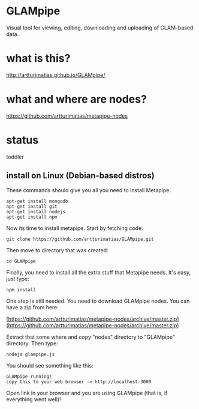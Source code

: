 # GLAMpipe
Visual tool for viewing, editing, downloading and uploading of GLAM-based data. 

# what is this?
http://artturimatias.github.io/GLAMpipe/

# what and where are nodes?
https://github.com/artturimatias/metapipe-nodes

# status
toddler


## install on Linux (Debian-based distros)

These commands should give you all you need to install Metapipe:

    apt-get install mongodb
    apt-get install git
    apt-get install nodejs
    apt-get install npm




Now its time to install metapipe. Start by fetching code:

    git clone https://github.com/artturimatias/GLAMpipe.git

Then move to directory that was created:

    cd GLAMpipe

Finally, you need to install all the extra stuff that Metapipe needs. It's easy, just type:

    npm install

One step is still needed. You need to download GLAMpipe nodes. You can have a zip from here:

[https://github.com/artturimatias/metapipe-nodes/archive/master.zip](https://github.com/artturimatias/metapipe-nodes/archive/master.zip)

Extract that some where and copy "nodes" directory to "GLAMpipe" directory. Then type:

    nodejs glampipe.js

You should see something like this:

    GLAMpipe running!
    copy this to your web browser -> http://localhost:3000

Open link in your browser and you are using GLAMpipe (that is, if everything went well)!

